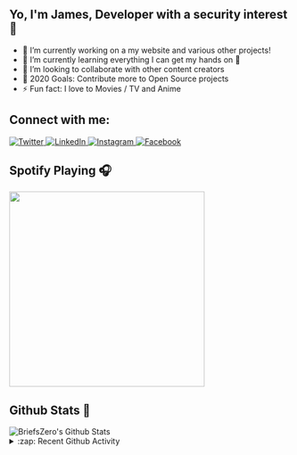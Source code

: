 ## Yo, I'm James, Developer with a security interest 🤙

- 🔭 I’m currently working on a my website and various other projects!
- 🌱 I’m currently learning everything I can get my hands on 🤣
- 👯 I’m looking to collaborate with other content creators
- 🥅 2020 Goals: Contribute more to Open Source projects
- ⚡ Fun fact: I love to Movies / TV and Anime

## Connect with me:

  <a href="https://twitter.com/BriefsZero" target="_blank">
    <img src="https://img.shields.io/badge/twitter-%231DA1F2.svg?&style=for-the-badge&logo=twitter&logoColor=white&color=071A2C" alt="Twitter"/>
  </a>
  <a href="https://www.linkedin.com/in/james-schubach" target="_blank">
    <img src="https://img.shields.io/badge/linkedin-%230077B5.svg?&style=for-the-badge&logo=linkedin&logoColor=white&color=071A2C" alt="LinkedIn"/>
  </a>
  <a href="https://www.instagram.com/thebrawnyguru/" target="_blank">
    <img src="https://img.shields.io/badge/instagram-%23E4405F.svg?&style=for-the-badge&logo=instagram&logoColor=white&color=071A2C" alt="Instagram"/>
  </a>
  <a href="https://www.facebook.com/briefs123" target="_blank">
    <img src="https://img.shields.io/badge/facebook-%231877F2.svg?&style=for-the-badge&logo=facebook&logoColor=white&color=071A2C" alt="Facebook"/>
  </a>

<br />

## Spotify Playing 🎧

<img src="https://spotifyreadme.vercel.app/api/spotify" width="350" />


## Github Stats :100:

<img align="center" alt="BriefsZero's Github Stats" src="https://github-readme-stats-ten-gilt.vercel.app/api?username=BriefsZero&show_icons=true&hide_border=true&count_private=true&hide=prs,issues&theme=graywhite" />

<br />

<details>
  <summary>:zap: Recent Github Activity</summary>
  
<!--START_SECTION:activity-->


</details>
